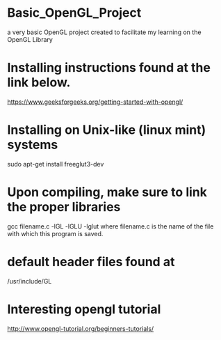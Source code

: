 # Basic_OpenGL_Project
a very basic OpenGL project created to facilitate my learning on the OpenGL Library

# Installing instructions found at the link below.
https://www.geeksforgeeks.org/getting-started-with-opengl/ 

# Installing on Unix-like (linux mint) systems
sudo apt-get install freeglut3-dev

# Upon compiling, make sure to link the proper libraries
gcc filename.c -lGL -lGLU -lglut
where filename.c is the name of the file
with which this program is saved.

# default header files found at
/usr/include/GL

# Interesting opengl tutorial 
http://www.opengl-tutorial.org/beginners-tutorials/ 
